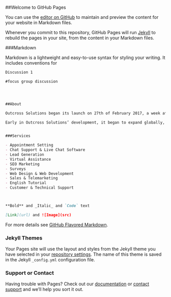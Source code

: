 ##Welcome to GitHub Pages

You can use the [editor on GitHub](https://github.com/OutCrossSolutions/Out-Cross-Solution/edit/master/README.md) to maintain and preview the content for your website in Markdown files.

Whenever you commit to this repository, GitHub Pages will run [Jekyll](https://jekyllrb.com/) to rebuild the pages in your site, from the content in your Markdown files.

###Markdown

Markdown is a lightweight and easy-to-use syntax for styling your writing. It includes conventions for

```markdown
Discussion 1 

#focus group discussion




##About

Outcross Solutions began its launch on 27th of February 2017, a week after its first ever client deal was closed. As a start up company, its concept specifically included the idea of helping out small and medium size companies achieve their sales target. As a telemarketing center, we find ways to upsell and cross sell against our current database to keep the momentum alive with our client’s customers and potential customers.

Early in Outcross Solutions’ development, it began to expand globally, with the creation of new contracts with our international clients. As telemarketing promises to be the most effective consumer engagement method, the demand for business to business telemarketing kept on increasing. Thus the concept of compiling the world’s most in demand telemarketing sectors in a single location. Our team provides top of the line sales technique which is a result of years of practice, refinement and comprehensive understanding of a good sales approach.


###Services

- Appointment Setting
- Chat Support & Live Chat Software
- Lead Generation
- Virtual Assistance
- SEO Marketing
- Surveys
- Web Design & Web Development
- Sales & Telemarketing
- English Tutorial
- Customer & Technical Support



**Bold** and _Italic_ and `Code` text

[Link](url) and ![Image](src)
```

For more details see [GitHub Flavored Markdown](https://guides.github.com/features/mastering-markdown/).

### Jekyll Themes

Your Pages site will use the layout and styles from the Jekyll theme you have selected in your [repository settings](https://github.com/OutCrossSolutions/Out-Cross-Solution/settings). The name of this theme is saved in the Jekyll `_config.yml` configuration file.

### Support or Contact

Having trouble with Pages? Check out our [documentation](https://help.github.com/categories/github-pages-basics/) or [contact support](https://github.com/contact) and we’ll help you sort it out.
